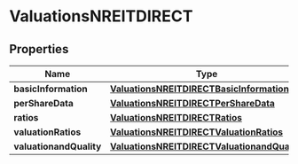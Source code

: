 

# ValuationsNREITDIRECT


## Properties

| Name | Type | Description | Notes |
|------------ | ------------- | ------------- | -------------|
|**basicInformation** | [**ValuationsNREITDIRECTBasicInformation**](ValuationsNREITDIRECTBasicInformation.md) |  |  [optional] |
|**perShareData** | [**ValuationsNREITDIRECTPerShareData**](ValuationsNREITDIRECTPerShareData.md) |  |  [optional] |
|**ratios** | [**ValuationsNREITDIRECTRatios**](ValuationsNREITDIRECTRatios.md) |  |  [optional] |
|**valuationRatios** | [**ValuationsNREITDIRECTValuationRatios**](ValuationsNREITDIRECTValuationRatios.md) |  |  [optional] |
|**valuationandQuality** | [**ValuationsNREITDIRECTValuationandQuality**](ValuationsNREITDIRECTValuationandQuality.md) |  |  [optional] |



